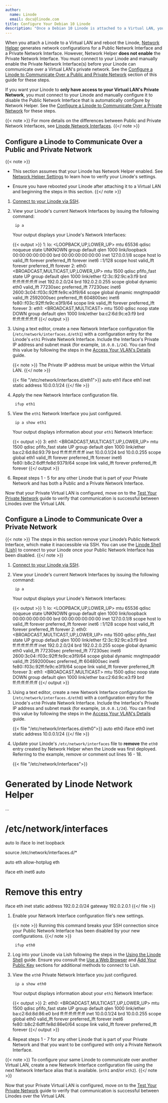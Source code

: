 ```yaml
---
author:
  name: Linode
  email: docs@linode.com
title: Configure Your Debian 10 Linode
description: "Once a Debian 10 Linode is attached to a Virtual LAN, you must connect to your Linode in order to enable its new private network interface. This guide includes the networking configuration steps to perform on your Linode."
---
```


When you attach a Linode to a Virtual LAN and reboot the Linode, [Network Helper](/docs/guides/network-helper/#what-is-network-helper) generates network configurations for a Public Network Interface and a Private Network Interface. However, Network Helper **does not enable** the Private Network Interface. You must connect to your Linode and manually enable the Private Network Interface(s) before your Linode can communicate over a Virtual LAN's private network. See the [Configure a Linode to Communicate Over a Public and Private Network](#configure-a-linode-to-communicate-over-a-public-and-private-network) section of this guide for these steps.

If you want your Linode to **only have access to your Virtual LAN's Private Network**, you must connect to your Linode and manually configure it to disable the Public Network Interface that is automatically configure by Network Helper. See the [Configure a Linode to Communicate Over a Private Network](#configure-a-linode-to-communicate-over-a-private-network) for these steps.

{{< note >}}
For more details on the differences between Public and Private Network Interfaces, see [Linode Network Interfaces](/docs/products/networking/vlans/guides/linode-network-interfaces).
{{</ note >}}

## Configure a Linode to Communicate Over a Public and Private Network

{{< note >}}
- This section assumes that your Linode has Network Helper enabled. See [Network Helper Settings](/docs/guides/network-helper/#network-helper-settings) to learn how to verify your Linode's settings.

- Ensure you have rebooted your Linode after attaching it to a Virtual LAN and beginning the steps in this section.
{{</ note >}}

1. [Connect to your Linode via SSH](/docs/guides/getting-started/#connect-to-your-linode-via-ssh).

1. View your Linode's current Network Interfaces by issuing the following command:

        ip a

    Your output displays your Linode's Network Interfaces:

    {{< output >}}
1: lo: <LOOPBACK,UP,LOWER_UP> mtu 65536 qdisc noqueue state UNKNOWN group default qlen 1000
    link/loopback 00:00:00:00:00:00 brd 00:00:00:00:00:00
    inet 127.0.0.1/8 scope host lo
       valid_lft forever preferred_lft forever
    inet6 ::1/128 scope host
       valid_lft forever preferred_lft forever
2: eth0: <BROADCAST,MULTICAST,UP,LOWER_UP> mtu 1500 qdisc pfifo_fast state UP group default qlen 1000
    link/ether f2:3c:92:9c:e3:f9 brd ff:ff:ff:ff:ff:ff
    inet 192.0.2.0/24 brd 192.0.2.0.255 scope global dynamic eth0
       valid_lft 77230sec preferred_lft 77230sec
    inet6 2600:3c04::f03c:92ff:fe9c:e3f9/64 scope global dynamic mngtmpaddr
       valid_lft 2592000sec preferred_lft 604800sec
    inet6 fe80::f03c:92ff:fe9c:e3f9/64 scope link
       valid_lft forever preferred_lft forever
3: eth1: <BROADCAST,MULTICAST> mtu 1500 qdisc noop state DOWN group default qlen 1000
    link/ether ba:c2:6d:9c:e3:f9 brd ff:ff:ff:ff:ff:ff
  {{</ output >}}

1. Using a text editor, create a new Network Interface configuration file (`/etc/network/interfaces.d/eth1`) with a configuration entry for the Linode's `eth1` Private Network Interface. Include the Interface's Private IP address and subnet mask (for example, `10.0.0.1/24`). You can find this value by following the steps in the [Access Your VLAN's Details](/docs/products/networking/vlans/guides/access-your-vlans-details) guide.

    {{< note >}}
The Private IP address must be unique within the Virtual LAN.
{{</ note >}}

      {{< file "/etc/network/interfaces.d/eth1">}}
auto eth1
iface eth1 inet static
    address 10.0.0.1/24
      {{</ file >}}

1. Apply the new Network Interface configuration file.

        ifup eth1

1. View the `eth1` Network Interface you just configured.

        ip a show eth1

    Your output displays information about your `eth1` Network Interface:

      {{< output >}}
3: eth1: <BROADCAST,MULTICAST,UP,LOWER_UP> mtu 1500 qdisc pfifo_fast state UP group default qlen 1000
    link/ether ba:c2:6d:8d:93:79 brd ff:ff:ff:ff:ff:ff
    inet 10.0.0.1/24 brd 10.0.0.255 scope global eth1
       valid_lft forever preferred_lft forever
    inet6 fe80::b8c2:6dff:fe8d:9379/64 scope link
       valid_lft forever preferred_lft forever
      {{</ output >}}

1. Repeat steps 1 - 5 for any other Linode that is part of your Private Network and has both a Public and a Private Network Interface.

Now that your Private Virtual LAN is configured, move on to the [Test Your Private Network](/docs/products/networking/vlans/guides/test-your-private-network) guide to verify that communication is successful between Linodes over the Virtual LAN.

## Configure a Linode to Communicate Over a Private Network

{{< note >}}
The steps in this section remove your Linode’s Public Network Interface, which make it inaccessible via SSH. You can use the [Linode Shell (Lish)](/docs/platform/manager/using-the-linode-shell-lish/) to connect to your Linode once your Public Network Interface has been disabled.
{{</ note >}}

1. [Connect to your Linode via SSH](/docs/guides/getting-started/#connect-to-your-linode-via-ssh).

1. View your Linode's current Network Interfaces by issuing the following command:

        ip a

    Your output displays your Linode's Network Interfaces:

    {{< output >}}
1: lo: <LOOPBACK,UP,LOWER_UP> mtu 65536 qdisc noqueue state UNKNOWN group default qlen 1000
    link/loopback 00:00:00:00:00:00 brd 00:00:00:00:00:00
    inet 127.0.0.1/8 scope host lo
       valid_lft forever preferred_lft forever
    inet6 ::1/128 scope host
       valid_lft forever preferred_lft forever
2: eth0: <BROADCAST,MULTICAST,UP,LOWER_UP> mtu 1500 qdisc pfifo_fast state UP group default qlen 1000
    link/ether f2:3c:92:9c:e3:f9 brd ff:ff:ff:ff:ff:ff
    inet 192.0.2.0/24 brd 192.0.2.0.255 scope global dynamic eth0
       valid_lft 77230sec preferred_lft 77230sec
    inet6 2600:3c04::f03c:92ff:fe9c:e3f9/64 scope global dynamic mngtmpaddr
       valid_lft 2592000sec preferred_lft 604800sec
    inet6 fe80::f03c:92ff:fe9c:e3f9/64 scope link
       valid_lft forever preferred_lft forever
3: eth1: <BROADCAST,MULTICAST> mtu 1500 qdisc noop state DOWN group default qlen 1000
    link/ether ba:c2:6d:9c:e3:f9 brd ff:ff:ff:ff:ff:ff
  {{</ output >}}

1. Using a text editor, create a new Network Interface configuration file (`/etc/network/interfaces.d/eth0`) with a configuration entry for the Linode's `eth0` Private Network Interface. Include the Interface's Private IP address and subnet mask (for example, `10.0.0.1/24`). You can find this value by following the steps in the [Access Your VLAN's Details](/docs/products/networking/vlans/guides/access-your-vlans-details) guide.

      {{< file "/etc/network/interfaces.d/eth0">}}
auto eth0
iface eth0 inet static
    address 10.0.0.1/24
      {{</ file >}}

1. Update your Linode's `/etc/network/interfaces` file to **remove** the `eth0` entry created by Network Helper when the Linode was first deployed. Referring to the example, remove or comment out lines 16 - 18.

     {{< file "/etc/network/interfaces">}}
# Generated by Linode Network Helper
...
# /etc/network/interfaces

auto lo
iface lo inet loopback

source /etc/network/interfaces.d/*

auto eth
allow-hotplug eth

iface eth inet6 auto

# Remove this entry
iface eth inet static
    address 192.0.2.0/24
    gateway 192.0.2.0.1
      {{</ file >}}

1. Enable your Network Interface configuration file's new settings.

    {{< note >}}
Running this command breaks your SSH connection since your Public Network Interface has been disabled by your new configurations.
{{</ note >}}

        ifup eth0

1. Log into your Linode via Lish following the steps in the [Using the Linode Shell](/docs/platform/manager/using-the-linode-shell-lish/#use-a-terminal-application) guide. Ensure you consult the [Use a Web Browser](/docs/platform/manager/using-the-linode-shell-lish/#use-a-web-browser) and [Add Your Public Key](/docs/platform/manager/using-the-linode-shell-lish/#add-your-public-key) sections for additional methods to connect to Lish.

1. View the `eth0` Private Network Interface you just configured.

        ip a show eth0

    Your output displays information about your `eth1` Network Interface:

      {{< output >}}
2: eth0: <BROADCAST,MULTICAST,UP,LOWER_UP> mtu 1500 qdisc pfifo_fast state UP group default qlen 1000
    link/ether ba:c2:6d:8d:86:e0 brd ff:ff:ff:ff:ff:ff
    inet 10.0.0.1/24 brd 10.0.0.255 scope global eth0
       valid_lft forever preferred_lft forever
    inet6 fe80::b8c2:6dff:fe8d:86e0/64 scope link
       valid_lft forever preferred_lft forever
{{</ output >}}

1. Repeat steps 1 - 7 for any other Linode that is part of your Private Network and that you want to be configured with only a Private Network Interface.

{{< note >}}
To configure your same Linode to communicate over another Virtual LAN, create a new Network Interface configuration file using the next Network Interface alias that is available. (`eth1` and/or `eth2`).
{{</ note >}}

Now that your Private Virtual LAN is configured, move on to the [Test Your Private Network](/docs/products/networking/vlans/guides/test-your-private-network) guide to verify that communication is successful between Linodes over the Virtual LAN.
